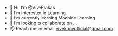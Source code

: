 - 👋 Hi, I’m @VivePrakas
- 👀 I’m interested in Learning
- 🌱 I’m currently learning Machine Learning
- 💞️ I’m looking to collaborate on ...
- 📫 Reach me on email vivek.myofficial@gmail.com

<!---
VivePrakas/VivePrakas is a ✨ special ✨ repository because its `README.md` (this file) appears on your GitHub profile.
You can click the Preview link to take a look at your changes.
--->
